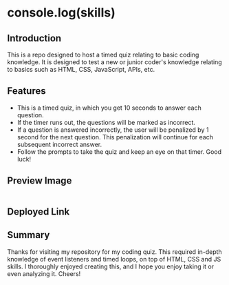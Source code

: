 # console.log(skills)

## Introduction

This is a repo designed to host a timed quiz relating to basic coding knowledge. It is designed to test a new or junior coder's knowledge relating to basics such as HTML, CSS, JavaScript, APIs, etc.

## Features

- This is a timed quiz, in which you get 10 seconds to answer each question.
- If the timer runs out, the questions will be marked as incorrect.
- If a question is answered incorrectly, the user will be penalized by 1 second for the next question. This penalization will continue for each subsequent incorrect answer.
- Follow the prompts to take the quiz and keep an eye on that timer. Good luck!

## Preview Image

<img src>

## Deployed Link

## Summary

Thanks for visiting my repository for my coding quiz. This required in-depth knowledge of event listeners and timed loops, on top of HTML, CSS and JS skills. I thoroughly enjoyed creating this, and I hope you enjoy taking it or even analyzing it. Cheers!
